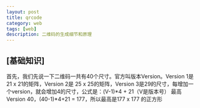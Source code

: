 ```yaml
---
layout: post
title: qrcode
category: web
tags: [web]
description: 二维码的生成细节和原理
---
```


## [基础知识]

首先，我们先说一下二维码一共有40个尺寸。官方叫版本Version。Version 1是21 x 21的矩阵，Version 2是 25 x 25的矩阵，Version 3是29的尺寸，每增加一个version，就会增加4的尺寸，公式是：(V-1)*4 + 21（V是版本号） 最高Version 40，(40-1)*4+21 = 177，所以最高是177 x 177 的正方形
